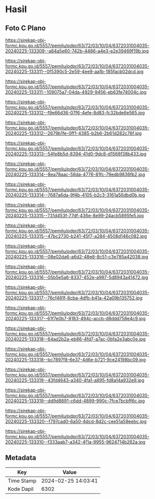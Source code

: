 # Hasil

## Foto C Plano

https://sirekap-obj-formc.kpu.go.id/5557/pemilu/pdpr/63/72/03/10/04/6372031004035-20240225-133309--a84a5e60-742b-4486-a4e3-e2e39469f19b.jpg

https://sirekap-obj-formc.kpu.go.id/5557/pemilu/pdpr/63/72/03/10/04/6372031004035-20240225-133311--0f5390c5-2e59-4ee9-aa1b-185facb02dcd.jpg

https://sirekap-obj-formc.kpu.go.id/5557/pemilu/pdpr/63/72/03/10/04/6372031004035-20240225-133311--109075a7-04da-4929-9456-eb63fe74004c.jpg

https://sirekap-obj-formc.kpu.go.id/5557/pemilu/pdpr/63/72/03/10/04/6372031004035-20240225-133312--f9e66d36-07f6-4efe-8d83-fc32bde6e565.jpg

https://sirekap-obj-formc.kpu.go.id/5557/pemilu/pdpr/63/72/03/10/04/6372031004035-20240225-133312--2679b1fe-0ff1-4385-b2b6-2b61d282c76f.jpg

https://sirekap-obj-formc.kpu.go.id/5557/pemilu/pdpr/63/72/03/10/04/6372031004035-20240225-133313--54fe8b5d-8394-41d0-9dc8-d1568f38b433.jpg

https://sirekap-obj-formc.kpu.go.id/5557/pemilu/pdpr/63/72/03/10/04/6372031004035-20240225-133314--8ea78aac-58da-4776-81fc-79edb9836fb2.jpg

https://sirekap-obj-formc.kpu.go.id/5557/pemilu/pdpr/63/72/03/10/04/6372031004035-20240225-133314--7687a6da-9f4b-4105-b2c3-3161a56dbd0b.jpg

https://sirekap-obj-formc.kpu.go.id/5557/pemilu/pdpr/63/72/03/10/04/6372031004035-20240225-133315--731d453f-77df-436e-8e99-24acb5895fe5.jpg

https://sirekap-obj-formc.kpu.go.id/5557/pemilu/pdpr/63/72/03/10/04/6372031004035-20240225-133315--47bc2730-b241-45f7-a284-4508d146c082.jpg

https://sirekap-obj-formc.kpu.go.id/5557/pemilu/pdpr/63/72/03/10/04/6372031004035-20240225-133316--08e02da6-a6d2-48e8-8c51-c3e785a42038.jpg

https://sirekap-obj-formc.kpu.go.id/5557/pemilu/pdpr/63/72/03/10/04/6372031004035-20240225-133316--05b5e5a6-8337-452e-a997-5d8943a41472.jpg

https://sirekap-obj-formc.kpu.go.id/5557/pemilu/pdpr/63/72/03/10/04/6372031004035-20240225-133317--76cf481f-8cba-4dfb-b41a-42a09b135752.jpg

https://sirekap-obj-formc.kpu.go.id/5557/pemilu/pdpr/63/72/03/10/04/6372031004035-20240225-133317--61f7e0b7-8183-494c-accb-d8ddd758e4c9.jpg

https://sirekap-obj-formc.kpu.go.id/5557/pemilu/pdpr/63/72/03/10/04/6372031004035-20240225-133318--64ad2b2a-eb86-4fd7-a7ac-0bfa2e3abc0e.jpg

https://sirekap-obj-formc.kpu.go.id/5557/pemilu/pdpr/63/72/03/10/04/6372031004035-20240225-133318--bc7897f8-6e37-4d6e-b721-9ce24198bc09.jpg

https://sirekap-obj-formc.kpu.go.id/5557/pemilu/pdpr/63/72/03/10/04/6372031004035-20240225-133319--43fd4643-a340-4fa1-a895-fd8a14a932e9.jpg

https://sirekap-obj-formc.kpu.go.id/5557/pemilu/pdpr/63/72/03/10/04/6372031004035-20240225-133319--dd9d8891-c6dd-4899-990c-7fce7bcbff6c.jpg

https://sirekap-obj-formc.kpu.go.id/5557/pemilu/pdpr/63/72/03/10/04/6372031004035-20240225-133320--f797cad0-6a50-4dcd-8d2c-cee51a59eebc.jpg

https://sirekap-obj-formc.kpu.go.id/5557/pemilu/pdpr/63/72/03/10/04/6372031004035-20240225-133310--f333aab7-a342-4f1a-9955-9624714b262a.jpg


## Metadata

| Key        | Value               |
| ---------- | ------------------- |
| Time Stamp | 2024-02-25 14:03:41 |
| Kode Dapil | 6302                |



